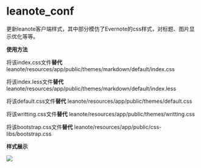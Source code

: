 # leanote_conf

更新leanote客户端样式，其中部分模仿了Evernote的css样式，对标题、图片显示优化等等。

**使用方法**

将该index.css文件**替代** leanote/resources/app/public/themes/markdown/default/index.css 

将该index.less文件**替代** leanote/resources/app/public/themes/markdown/default/index.less

将该default.css文件**替代** leanote/resources/app/public/themes/default.css

将该writting.css文件**替代** leanote/resources/app/public/themes/writting.css

将该bootstrap.css文件**替代** leanote/resources/app/public/css-libs/bootstrap.css



**样式展示**

![](https://graysliver.oss-cn-shenzhen.aliyuncs.com/temp_20190402173059.JPG)


